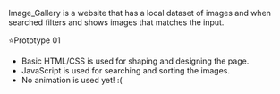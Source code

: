 Image_Gallery is a website that has a local dataset of images and when searched filters and shows images that matches the input.

⭐Prototype 01
  - Basic HTML/CSS is used for shaping and designing the page.
  - JavaScript is used for searching and sorting the images.
  - No animation is used yet!  :(

